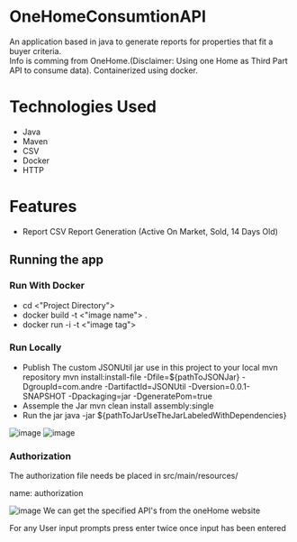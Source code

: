 # OneHomeConsumtionAPI
An application based in java to generate reports for properties that fit a buyer criteria.   
Info is comming from OneHome.(Disclaimer: Using one Home as Third Part API to consume data). Containerized using docker.

# Technologies Used
* Java
* Maven
* CSV
* Docker
* HTTP

# Features
* Report CSV Report Generation (Active On Market, Sold, 14 Days Old)

## Running the app

### Run With Docker
* cd <"Project Directory">  
* docker build -t <"image name"> .  
* docker run -i -t <"image tag">
  
### Run Locally
* Publish The custom JSONUtil jar use in this project to your local mvn repository
mvn install:install-file -Dfile=${pathToJSONJar} -DgroupId=com.andre -DartifactId=JSONUtil -Dversion=0.0.1-SNAPSHOT -Dpackaging=jar -DgeneratePom=true
* Assemple the Jar
mvn clean install assembly:single
* Run the jar
java -jar ${pathToJarUseTheJarLabeledWithDependencies}

![image](https://user-images.githubusercontent.com/84467369/162369704-84d13d40-b77a-41b2-b2e8-10d749ab1dd9.png)
![image](https://user-images.githubusercontent.com/84467369/162369748-33f43336-ef7f-4b6e-b63f-153bd684bf6d.png)



### Authorization

The authorization file needs be placed in src/main/resources/

name: authorization

![image](https://github.com/user-attachments/assets/0949502e-677a-4a5c-adc4-b0de645ff8cb)
We can get the specified API's from the oneHome website



For any User input prompts press enter twice once input has been entered


